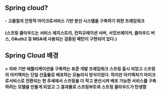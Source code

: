 ## Spring cloud?

#### - 고품질의 안정적 마이크로서비스 기반 분산 시스템을 구축하기 위한 프레임워크
#### (스프링 클라우드는 서비스 레지스트리, 컨피규레이션 서버, 서킷브레이커, 클라우드 버스, OAuth2 등 MSA에 사용되는 검증된 패턴이 구현되어 있다.)

## Spring Cloud 배경

#### > 자바 기반 애플리케이션을 구축하는 표준 개발 프레임워크 스프링 출시 되었고 스프링의 아키텍처는 단일 산출물로 배포하는 모놀리식 방식이었다. 하지만 아키텍처가 마이크로서비스로 전환되는 현 추세에서 스프링을 더 작고 분산시켜 배포 가능한 서비스를 구축하려는 모델을 만들게 되었고 그 결과물로 스프링부트와 스프링 클라우드가 탄생함

